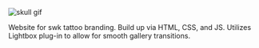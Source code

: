 ![skull gif](https://user-images.githubusercontent.com/127448521/224424877-72ab83e0-bbb8-479e-9896-42cf9d250ebb.gif)


Website for swk tattoo branding. Build up via HTML, CSS, and JS. Utilizes Lightbox plug-in to allow for smooth gallery transitions.
